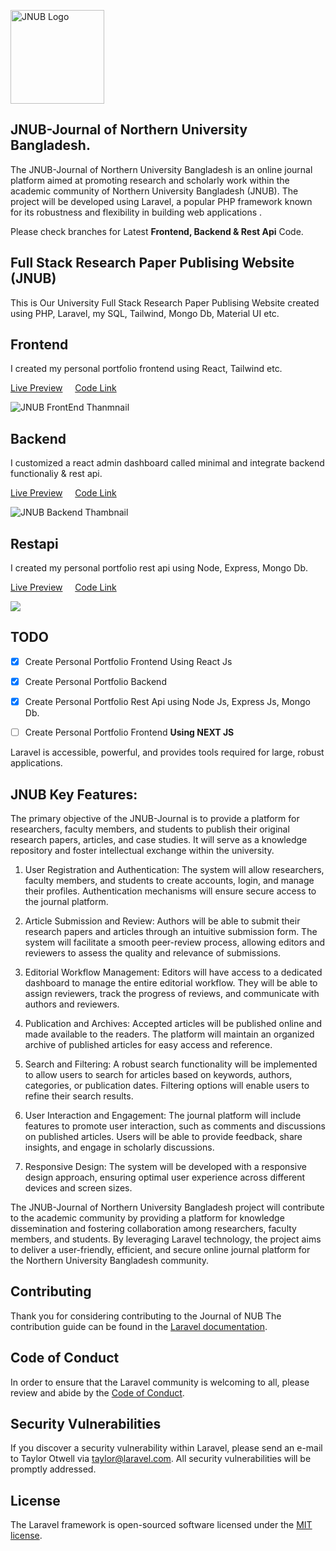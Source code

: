 <p align=""><a href="#" target="_blank"><img src="https://github.com/mahadi-opu/JNUB-Journal-Of-Northern-University-Bangladesh/assets/76869065/ccdeeba7-9b0a-45aa-9a8d-572a105e3d1e" width="150" height="auto" style="object-fit: contain;" alt="JNUB Logo"></a></p> 
<h2 align=""> JNUB-Journal of Northern University Bangladesh.  </h2>
<p align="">The JNUB-Journal of Northern University Bangladesh is an online journal platform aimed at promoting research and scholarly work within the academic community of Northern University Bangladesh (JNUB). The project will be developed using Laravel, a popular PHP framework known for its robustness and flexibility in building web applications .
</p> 

Please check branches for Latest **Frontend, Backend & Rest Api** Code.
## Full Stack Research Paper Publising Website (JNUB)
This is Our University Full Stack Research Paper Publising Website created using PHP, Laravel, my SQL, Tailwind, Mongo Db, Material UI etc.


## Frontend
I created my personal portfolio frontend using React, Tailwind etc.

[Live Preview](#) &nbsp; &nbsp; [Code Link](#)

![JNUB FrontEnd Thanmnail](https://github.com/mahadi-opu/JNUB-Journal-Of-Northern-University-Bangladesh/assets/76869065/2677ac1d-3cf3-476c-9ead-94bd27dc480f)



## Backend
I customized a react admin dashboard called minimal and integrate backend functionaliy & rest api.

[Live Preview](#) &nbsp; &nbsp; [Code Link](#)

![JNUB Backend Thambnail](https://github.com/mahadi-opu/JNUB-Journal-Of-Northern-University-Bangladesh/assets/76869065/dcba4c2e-e380-41a9-b36e-a6b3154ef89a)


## Restapi

I created my personal portfolio rest api using Node, Express, Mongo Db.

[Live Preview](#) &nbsp; &nbsp; [Code Link](#)

<img src="https://user-images.githubusercontent.com/71124853/187373613-4e093a1b-4a3f-412e-a411-f6044b42cd02.png">

## TODO
- [x] Create Personal Portfolio Frontend Using React Js
- [x] Create Personal Portfolio Backend
- [x] Create Personal Portfolio Rest Api using Node Js, Express Js, Mongo Db.

- [ ] Create Personal Portfolio Frontend **Using NEXT JS**

Laravel is accessible, powerful, and provides tools required for large, robust applications.

## JNUB Key Features:

The primary objective of the JNUB-Journal is to provide a platform for researchers, faculty members, and students to publish their original research papers, articles, and case studies. It will serve as a knowledge repository and foster intellectual exchange within the university.

1. User Registration and Authentication: The system will allow researchers, faculty members, and students to create accounts, login, and manage their profiles. Authentication mechanisms will ensure secure access to the journal platform.

2. Article Submission and Review: Authors will be able to submit their research papers and articles through an intuitive submission form. The system will facilitate a smooth peer-review process, allowing editors and reviewers to assess the quality and relevance of submissions.

3. Editorial Workflow Management: Editors will have access to a dedicated dashboard to manage the entire editorial workflow. They will be able to assign reviewers, track the progress of reviews, and communicate with authors and reviewers.

4. Publication and Archives: Accepted articles will be published online and made available to the readers. The platform will maintain an organized archive of published articles for easy access and reference.

5. Search and Filtering: A robust search functionality will be implemented to allow users to search for articles based on keywords, authors, categories, or publication dates. Filtering options will enable users to refine their search results.

6. User Interaction and Engagement: The journal platform will include features to promote user interaction, such as comments and discussions on published articles. Users will be able to provide feedback, share insights, and engage in scholarly discussions.

7. Responsive Design: The system will be developed with a responsive design approach, ensuring optimal user experience across different devices and screen sizes.

The JNUB-Journal of Northern University Bangladesh project will contribute to the academic community by providing a platform for knowledge dissemination and fostering collaboration among researchers, faculty members, and students. By leveraging Laravel technology, the project aims to deliver a user-friendly, efficient, and secure online journal platform for the Northern University Bangladesh community.



## Contributing

Thank you for considering contributing to the Journal of NUB The contribution guide can be found in the [Laravel documentation](https://laravel.com/docs/contributions).

## Code of Conduct

In order to ensure that the Laravel community is welcoming to all, please review and abide by the [Code of Conduct](https://laravel.com/docs/contributions#code-of-conduct).

## Security Vulnerabilities

If you discover a security vulnerability within Laravel, please send an e-mail to Taylor Otwell via [taylor@laravel.com](mailto:taylor@laravel.com). All security vulnerabilities will be promptly addressed.

## License

The Laravel framework is open-sourced software licensed under the [MIT license](https://opensource.org/licenses/MIT).
